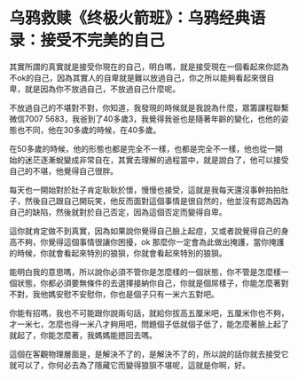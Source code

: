 # 乌鸦救赎《终极火箭班》：乌鸦经典语录：接受不完美的自己

其實所謂的真實就是接受你現在的自己，明白嗎，就是接受現在一個看起來你認為不ok的自己，因為其實人的自卑就是難以放過自己，你之所以能夠看起來很自卑，就是因為你不放過自己，不放過自己什麼呢。

不放過自己的不堪對不對，你知道，我發現的時候就是我說為什麼，眾籌課程聯繫微信7007 5683，我爸到了40多歲3，我覺得我爸也是隨著年齡的變化，也他的姿態也不同，他在30多歲的時候，在40多歲。

在50多歲的時候，他的形態也都是完全不一樣，也都是完全不一樣，他也從一開始的迷茫逐漸蛻變成非常自在，其實去理解的過程當中，就是說白了，他可以接受自己的不堪，他覺得自己很胖。

每天也一開始對於肚子肯定耿耿於懷，慢慢也接受，這就是我每天還沒事幹拍拍肚子，然後自己跟自己開玩笑，他反而面對這個事情是很自然的，他並沒有認為因為自己的缺陷，然後就對於自己否定，因為這個否定而變得自卑。

這你就肯定做不到真實，因為如果說你覺得自己臉上起痘，又或者說覺得自己的身高不夠，你覺得這個事情很讓你困擾，ok 那麼你一定會為此做出掩護，當你掩護的時候，你就會看起來特別的狼狽，你就會看起來特別的狼狽。

能明白我的意思嗎，所以說你必須不管你是怎麼樣的一個狀態，你不管是怎麼樣一個狀態，你都必須要無條件的去選擇接納你自己，你就是個屌樣子，你能怎麼著對不對，我他媽安慰不安慰你，你也是個子只有一米六五對吧。

你能有招嗎，我也不可能跟你說兩句話，就給你拔高五厘米吧，五厘米你也不夠，才一米七，怎麼也得一米八才夠用吧，問題個子低就個子低了，能怎麼著臉上起了就起了，你能怎麼著，我媽媽能摁回去嗎。

這個在客觀物理層面是，是解決不了的，是解決不了的，所以說的話你就去接受它就可以了，你何必去為了隱藏它而變得狼狽不堪呢，這就是你啊，好。

